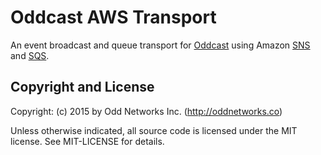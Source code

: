 Oddcast AWS Transport
=====================
An event broadcast and queue transport for [Oddcast](https://github.com/oddnetworks/oddcast) using Amazon [SNS](http://aws.amazon.com/documentation/sns/) and [SQS](https://aws.amazon.com/documentation/sqs/).

Copyright and License
---------------------
Copyright: (c) 2015 by Odd Networks Inc. (http://oddnetworks.co)

Unless otherwise indicated, all source code is licensed under the MIT license. See MIT-LICENSE for details.

